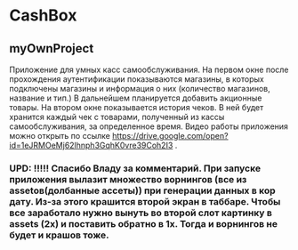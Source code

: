 # CashBox
## myOwnProject
Приложение для умных касс самообслуживания. 
На первом окне после прохождения аутентификации показываются магазины, в которых подключены магазины и информация о них (количество магазинов, название и тип.) В дальнейшем планируется добавить акционные товары.
На втором окне показывается история чеков. В ней будет хранится каждый чек с товарами, полученный из кассы самообслуживания, за определенное время. 
Видео работы приложения можно открыть по ссылке https://drive.google.com/open?id=1eJRMOeMj62lhnph3GqhK0vre39Coh2I3 .
### UPD: !!!!! Спасибо Владу за комментарий. При запуске приложения вылазит множество ворнингов (все из assetов(долбанные ассеты)) при генерации данных в кор дату. Из-за этого крашится второй экран в таббаре. Чтобы все заработало нужно вынуть во второй слот  картинку в assets (2x) и поставить обратно в 1x. Тогда и ворнингов не будет и крашов тоже. 
